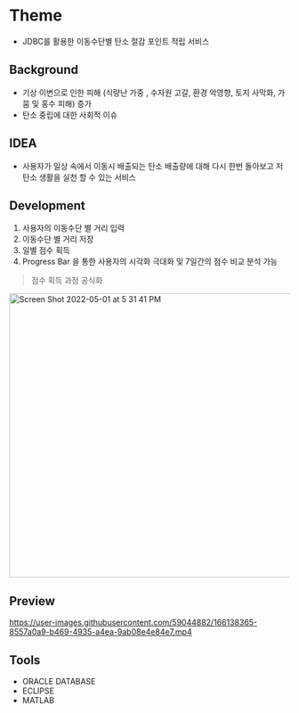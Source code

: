 
# Theme 
- JDBC를 활용한 이동수단별 탄소 절감 포인트 적립 서비스 

## Background
- 기상 이변으로 인한 피해 (식량난 가중 , 수자원 고갈, 환경 악영향, 토지 사막화, 가뭄 및 홍수 피해) 증가
- 탄소 중립에 대한 사회적 이슈

## IDEA 
- 사용자가 일상 속에서 이동시 배출되는 탄소 배출량에 대해 다시 한번 돌아보고 저탄소 생활을 실천 할 수 있는 서비스 

## Development 
 1. 사용자의 이동수단 별 거리 입력 
 2. 이동수단 별 거리 저장 
 3. 일별 점수 획득 
 4. Progress Bar 을 통한 사용자의 시각화 극대화 및 7일간의 점수 비교 분석 가능 
 
 > 점수 획득 과정 공식화 
 <img width="510" alt="Screen Shot 2022-05-01 at 5 31 41 PM" src="https://user-images.githubusercontent.com/59044882/166138320-ea2d783b-d0b4-49cf-93b0-02525fe5c0aa.png">

## Preview
https://user-images.githubusercontent.com/59044882/166138365-8557a0a9-b469-4935-a4ea-9ab08e4e84e7.mp4

## Tools
- ORACLE DATABASE
- ECLIPSE
- MATLAB
